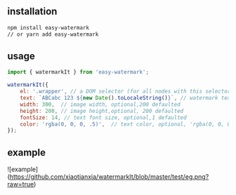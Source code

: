 ## installation
```bash
npm install easy-watermark
// or yarn add easy-watermark
```
## usage

```js
import { watermarkIt } from 'easy-watermark';

watermarkIt({
    el: '.wrapper', // a DOM selector (for all nodes with this selector) or a DOM Object
    text: `ABCabc 123 ${new Date().toLocaleString()}`, // watermark text
    width: 300,  // image width, optional,200 defaulted
    height: 200, // image height,optional, 200 defaulted
    fontSize: 14, // text font size, optional,1 defaulted
    color: 'rgba(0, 0, 0, .5)',  // text color, optional, 'rgba(0, 0, 0, .5)' defaulted
});
```

## example
![example]
(https://github.com/xiaotianxia/watermarkIt/blob/master/test/eg.png?raw=true)